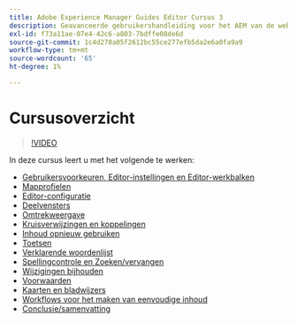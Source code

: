 ```yaml
---
title: Adobe Experience Manager Guides Editor Cursus 3
description: Geavanceerde gebruikershandleiding voor het AEM van de webeditor voor hulplijnen
exl-id: f73a11ae-07e4-42c6-a803-7bdffe08de6d
source-git-commit: 1c4d278a05f2612bc55ce277efb5da2e6a0fa9a9
workflow-type: tm+mt
source-wordcount: '65'
ht-degree: 1%

---
```


# Cursusoverzicht

>[!VIDEO](https://video.tv.adobe.com/v/342759?quality=12&learn=on)

In deze cursus leert u met het volgende te werken:

- [Gebruikersvoorkeuren, Editor-instellingen en Editor-werkbalken](user-settings-preferences-toolbars.md)
- [Mapprofielen](folder-profiles.md)
- [Editor-configuratie](editor-configuration.md)
- [Deelvensters](panels.md)
- [Omtrekweergave](outline-view.md)
- [Kruisverwijzingen en koppelingen](cross-references-and-links.md)
- [Inhoud opnieuw gebruiken](content-reuse.md)
- [Toetsen](keys.md)
- [Verklarende woordenlijst](glossary.md)
- [Spellingcontrole en Zoeken/vervangen](spell-check.md)
- [Wijzigingen bijhouden](track-changes.md)
- [Voorwaarden](conditions.md)
- [Kaarten en bladwijzers](maps-and-bookmaps.md)
- [Workflows voor het maken van eenvoudige inhoud](simple-content-creation-workflows.md)
- [Conclusie/samenvatting](recap.md)
